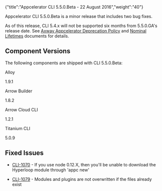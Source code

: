 {"title":"Appcelerator CLI 5.5.0.Beta - 22 August 2016","weight":"40"} 

Appcelerator CLI 5.5.0.Beta is a minor release that includes two bug fixes.

As of this release, CLI 5.4.x will not be supported six months from 5.5.0.GA's release date. See [Axway Appcelerator Deprecation Policy](/docs/appc/AMPLIFY_Appcelerator_Services_Overview/Axway_Appcelerator_Deprecation_Policy/) and [Nominal Lifetimes](/docs/appc/AMPLIFY_Appcelerator_Services_Overview/Axway_Appcelerator_Product_Lifecycle/#NominalLifetimes) documents for details.

## Component Versions

The following components are shipped with CLI 5.5.0.Beta:

Alloy

1.9.1

Arrow Builder

1.8.2

Arrow Cloud CLI

1.2.1

Titanium CLI

5.0.9

## Fixed Issues

*   [CLI-1070](https://jira.appcelerator.org/browse/CLI-1070) - If you use node 0.12.X, then you'll be unable to download the Hyperloop module through 'appc new'
    
*   [CLI-1079](https://jira.appcelerator.org/browse/CLI-1079) - Modules and plugins are not overwritten if the files already exist